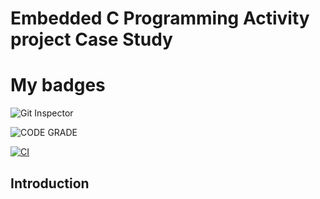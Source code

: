 # Embedded C Programming Activity project Case Study

# My badges

![Git Inspector](https://www.code-inspector.com/project/28872/score/svg)

![CODE GRADE](https://www.code-inspector.com/project/28872/status/svg)

[![CI](https://github.com/shubuunama/Stepin_Embedded_Project/actions/workflows/main.yml/badge.svg)](https://github.com/shubuunama/Stepin_Embedded_Project/actions/workflows/main.yml)

## Introduction

